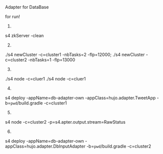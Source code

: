 Adapter for DataBase

for run!

1)
s4 zkServer -clean

2)
./s4 newCluster -c=cluster1 -nbTasks=2 -flp=12000; ./s4 newCluster -c=cluster2 -nbTasks=1 -flp=13000

3)
./s4 node -c=cluer1
./s4 node -c=cluer1

4)
s4 deploy -appName=db-adapter-own -appClass=hujo.adapter.TweetApp -b=`pwd`/build.gradle -c=cluster1

5)
s4 node -c=cluster2 -p=s4.apter.output.stream=RawStatus

6)
s4 deploy -appName=db-adapter-own -appClass=hujo.adapter.DbInputAdapter -b=`pwd`/build.gradle -c=cluster2
